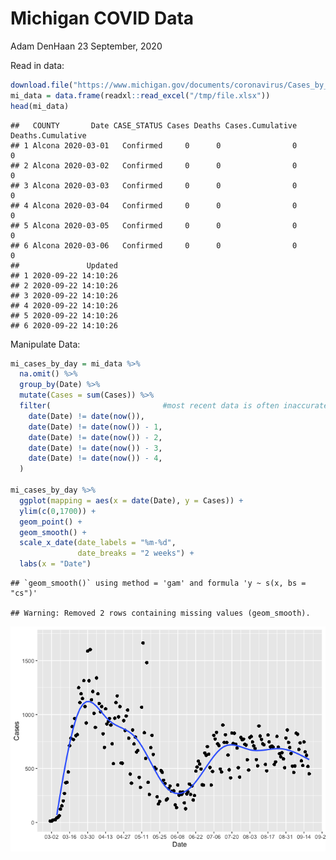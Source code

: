 Michigan COVID Data
================
Adam DenHaan
23 September, 2020

Read in data:

``` r
download.file("https://www.michigan.gov/documents/coronavirus/Cases_by_County_and_Date_2020-09-22_703063_7.xlsx", destfile = "/tmp/file.xlsx")
mi_data = data.frame(readxl::read_excel("/tmp/file.xlsx"))
head(mi_data)
```

    ##   COUNTY       Date CASE_STATUS Cases Deaths Cases.Cumulative Deaths.Cumulative
    ## 1 Alcona 2020-03-01   Confirmed     0      0                0                 0
    ## 2 Alcona 2020-03-02   Confirmed     0      0                0                 0
    ## 3 Alcona 2020-03-03   Confirmed     0      0                0                 0
    ## 4 Alcona 2020-03-04   Confirmed     0      0                0                 0
    ## 5 Alcona 2020-03-05   Confirmed     0      0                0                 0
    ## 6 Alcona 2020-03-06   Confirmed     0      0                0                 0
    ##               Updated
    ## 1 2020-09-22 14:10:26
    ## 2 2020-09-22 14:10:26
    ## 3 2020-09-22 14:10:26
    ## 4 2020-09-22 14:10:26
    ## 5 2020-09-22 14:10:26
    ## 6 2020-09-22 14:10:26

Manipulate Data:

``` r
mi_cases_by_day = mi_data %>% 
  na.omit() %>%
  group_by(Date) %>%
  mutate(Cases = sum(Cases)) %>%
  filter(                         #most recent data is often inaccurate and revised
    date(Date) != date(now()),
    date(Date) != date(now()) - 1,
    date(Date) != date(now()) - 2,
    date(Date) != date(now()) - 3,
    date(Date) != date(now()) - 4,
  )

mi_cases_by_day %>%
  ggplot(mapping = aes(x = date(Date), y = Cases)) +
  ylim(c(0,1700)) +
  geom_point() + 
  geom_smooth() +
  scale_x_date(date_labels = "%m-%d",
               date_breaks = "2 weeks") + 
  labs(x = "Date")
```

    ## `geom_smooth()` using method = 'gam' and formula 'y ~ s(x, bs = "cs")'

    ## Warning: Removed 2 rows containing missing values (geom_smooth).

![](MiCorona_files/figure-gfm/unnamed-chunk-2-1.png)<!-- -->
